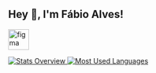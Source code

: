 ## Hey 👋, I'm Fábio Alves!

<img src="https://raw.githubusercontent.com/rahul-jha98/github_readme_icons/main/language_and_tools/square/figma/figma.svg" alt="figma" height='42px'/>


<br>

<a href='https://github.com/rahul-jha98/github-stats-transparent'>
  
![Stats Overview](https://raw.githubusercontent.com/fabioafreitas/github-stats-transparent/output/generated/overview.svg)
![Most Used Languages](https://raw.githubusercontent.com/fabioafreitas/github-stats-transparent/output/generated/languages.svg)

</a>
